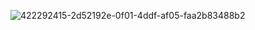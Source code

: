 ![422292415-2d52192e-0f01-4ddf-af05-faa2b83488b2](https://github.com/user-attachments/assets/1b9d582e-9e1e-4c7d-9f5b-4e19cbddd34b)
